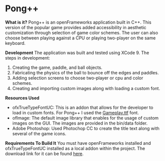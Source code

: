 # Pong++

**What is it?**
Pong++ is an openFrameworks application built in C++.  This version of the popular game provides added accessibility in aesthetic customization through selection of game color schemes.  The user can also choose between playing against a CPU or playing two-player on the same keyboard.

**Development**
The application was built and tested using XCode 9.  The steps in development:
  1. Creating the game, paddle, and ball objects.
  2. Fabricating the physics of the ball to bounce off the edges and paddles.
  3. Adding selection screens to choose two-player or cpu and color schemes.
  4. Creating and importing custom images along with loading a custom font.

**Resources Used**
  * ofxTrueTypeFontUC: This is an addon that allows for the developer to load in custom fonts.  For Pong++ I used the [Gameplay.ttf](https://www.dafont.com/gameplay.font) font.
  * ofImage: The default image library that enables for the usage of custom images on the GUI.  The images are provided in the bin/data folder.
  * Adobe Photoshop: Used Photochop CC to create the title text along with several of the game icons.

**Requirements To Build It**
You must have openFrameworks installed and ofxTrueTypeFontUC installed as a local addon within the project.  The download link for it can be found [here](https://github.com/hironishihara/ofxTrueTypeFontUC).
